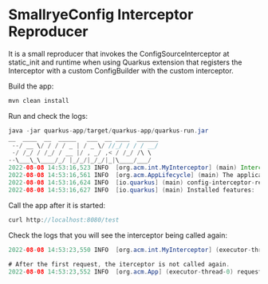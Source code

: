 # SmallryeConfig Interceptor Reproducer

It is a small reproducer that invokes the ConfigSourceInterceptor at static_init and runtime when using Quarkus extension
that registers the Interceptor with a custom ConfigBuilder with the custom interceptor.

Build the app:
```java
mvn clean install
```

Run and check the logs:
```java
java -jar quarkus-app/target/quarkus-app/quarkus-run.jar
__  ____  __  _____   ___  __ ____  ______
 --/ __ \/ / / / _ | / _ \/ //_/ / / / __/ 
 -/ /_/ / /_/ / __ |/ , _/ ,< / /_/ /\ \
--\___\_\____/_/ |_/_/|_/_/|_|\____/___/
2022-08-08 14:53:16,523 INFO  [org.acm.int.MyInterceptor] (main) Interceptor called - no cache... setting new value for my.sys.prop -- value: my-new-value
2022-08-08 14:53:16,561 INFO  [org.acm.AppLifecycle] (main) The application is starting
2022-08-08 14:53:16,624 INFO  [io.quarkus] (main) config-interceptor-reproducer-quarkus-app 1.0.0-SNAPSHOT on JVM (powered by Quarkus 2.11.1.Final) started in 0.630s. Listening on: http://0.0.0.0:80802022-08-08 14:53:16,626 INFO  [io.quarkus] (main) Profile prod activated.
2022-08-08 14:53:16,627 INFO  [io.quarkus] (main) Installed features: [cdi, reproducer-interceptor-extension, resteasy, smallrye-context-propagation, vertx]
```

Call the app after it is started:
```java
curl http://localhost:8080/test
```

Check the logs that you will see the interceptor being called again:
```java
2022-08-08 14:53:23,550 INFO  [org.acm.int.MyInterceptor] (executor-thread-0) Interceptor called - cache my-new-value
        
# After the first request, the iterceptor is not called again.
2022-08-08 14:53:23,552 INFO  [org.acm.App] (executor-thread-0) request............. my-new-value
```